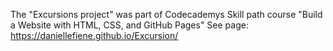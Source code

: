 The "Excursions project" was part of Codecademys Skill path course "Build a Website with HTML, CSS, and GitHub Pages"
See page: https://daniellefiene.github.io/Excursion/
